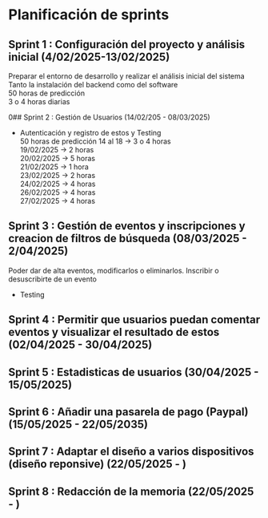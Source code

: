 # Planificación de sprints

## Sprint 1 : Configuración del proyecto y análisis inicial (4/02/2025-13/02/2025)
Preparar el entorno de desarrollo y realizar el análisis inicial del sistema  
Tanto la instalación del backend como del software  
50 horas de predicción  
3 o 4 horas diarias  

0## Sprint 2 : Gestión de Usuarios (14/02/205 - 08/03/2025)
 - Autenticación y registro de estos y Testing  
 50 horas de predicción 
 14 al 18 -> 3 o 4 horas  
 19/02/2025 -> 2 horas  
 20/02/2025 -> 5 horas  
 21/02/2025 -> 1 hora  
 23/02/2025 -> 2 horas  
 24/02/2025 -> 4 horas  
 26/02/2025 -> 4 horas  
 27/02/2025 -> 4 horas  

## Sprint 3 : Gestión de eventos y inscripciones y creacion de filtros de búsqueda (08/03/2025 - 2/04/2025) 
Poder dar de alta eventos, modificarlos o eliminarlos. Inscribir o desuscribirte de un evento  
+ Testing  

## Sprint 4 : Permitir que usuarios puedan comentar eventos y visualizar el resultado de estos (02/04/2025 - 30/04/2025)

## Sprint 5 : Estadisticas de usuarios (30/04/2025 - 15/05/2025)

## Sprint 6 : Añadir una pasarela de pago (Paypal) (15/05/2025 - 22/05/2035)

## Sprint 7 : Adaptar el diseño a varios dispositivos (diseño reponsive)  (22/05/2025 - )
 
## Sprint 8 : Redacción de la memoria (22/05/2025 - )
